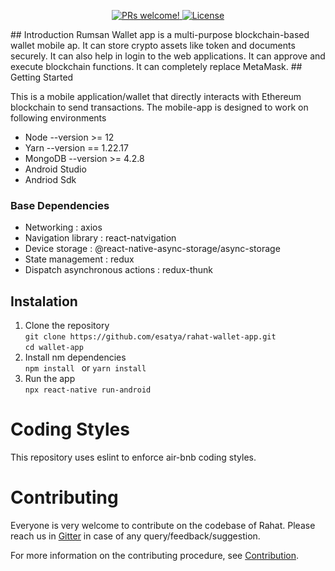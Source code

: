 <p align="center">
  <a href="https://github.com/esatya/wallet-app/blob/stage/CONTRIBUTING.md">
    <img src="https://img.shields.io/badge/PRs-welcome-brightgreen.svg" alt="PRs welcome!" />
  </a>
  <a href="https://github.com/esatya/wallet-app/blob/main/LICENSE">
    <img src="https://img.shields.io/badge/License-AGPL_v3-blue.svg" alt="License" />
  </a>
</p>
## Introduction 
Rumsan Wallet app is a multi-purpose blockchain-based wallet mobile ap. It can store crypto assets like token and documents securely. It can also help in login to the web applications. It can approve and execute blockchain functions. It can completely replace MetaMask.
## Getting Started 

This is a mobile application/wallet that directly interacts with Ethereum blockchain to send transactions. The mobile-app is designed to work on following environments
- Node --version >= 12
- Yarn --version == 1.22.17
- MongoDB --version >= 4.2.8 
- Android Studio 
- Andriod Sdk

### Base Dependencies 
- Networking : axios  
- Navigation library : react-natvigation 
- Device storage : @react-native-async-storage/async-storage 
- State management : redux
- Dispatch asynchronous actions :  redux-thunk


## Instalation
1. Clone the repository <br>
`git clone https://github.com/esatya/rahat-wallet-app.git` <br>
`cd wallet-app`
2. Install nm dependencies <br>
 `npm install ` or `yarn install`
 3. Run the app <br>
 `npx react-native run-android`
 

# Coding Styles
This repository uses eslint to enforce air-bnb coding styles.

# Contributing
Everyone is very welcome to contribute on the codebase of Rahat. Please reach us in [Gitter](https://gitter.im/bockies/community?utm_source=badge&utm_medium=badge&utm_content=badge) in case of any query/feedback/suggestion.

For more information on the contributing procedure, see [Contribution](https://github.com/esatya/wallet-app/blob/master/CONTRIBUTING.md).
